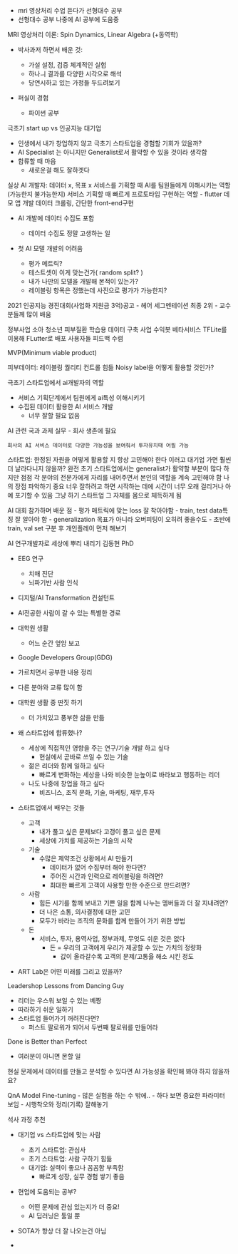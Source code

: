 - mri 영상처리 수업 듣다가 선형대수 공부
- 선형대수 공부 나중에 AI 공부에 도움중

MRI 영상처리 이론: Spin Dynamics, Linear Algebra (+동역학) 

- 박사과저 하면서 배운 것:
  - 가설 설정, 검증 체계적인 실험
  - 하나ㅢ 결과를 다양한 시각으로 해석
  - 당연시하고 있는 가정들 두드려보기

- 퍼실이 경험
  - 파이썬 공부


극초기 start up vs 인공지능 대기업
  - 인생에서 내가 창업하지 않고 극초기 스타트업을 경험할 기회가 있을까?
  - AI Specialist 는 아니지만 Generalist로서 활약할 수 있을 것이라 생각함
- 합류할 때 마음
  - 새로운걸 해도 잘하겟다

실상
    AI 개발자:
        데이터 x, 목표 x
        서비스를 기획할 때 AI를 팀원들에게 이해시키는 역할(가능한지 불가능한지)
        서비스 기획할 때 빠르게 프로토타입 구현하는 역할
            - flutter 데모 앱 개발
        데이터 크롤링, 간단한 front-end구현

- AI 개발에 데이터 수집도 포함
  - 데이터 수집도 정말 고생하는 일

- 첫 AI 모델 개발의 어려움
  - 평가 메트릭?
  - 테스트셋이 이게 맞는건가( random split? )
  - 내가 나만의 모델을 개발해 본적이 있는가?
  - 레이블링 항목은 정했는데 사진으로 평가가 가능한지?

2021 인공지능 경진대회(사업화 지원금 3억)공고
    - 헤어 세그멘테이션 최종 2위
    - 교수분들께 많이 배움

정부사업
    소아 청소년 피부질환 학습용 데이터 구축 사업
수익봇 베타서비스
    TFLite를 이용해 FLutter로 배포
    사용자들 피드백 수렴

MVP(Minimum viable product)

피부데이터: 레이블링 퀄리티 컨트롤 힘듦
Noisy label을 어떻게 활용할 것인가?

극초기 스타트업에서 ai개발자의 역할
  - 서비스 기획단계에서 팀원에게 ai특성 이해시키기
  - 수집된 데이터 활용한 AI 서비스 개발
    - 너무 잘할 필요 없음

  AI 관련 국과 과제 실무
      - 회사 생존에 필요

    회사의 AI 서비스 데이터로 다양한 가능성을 보여줘서 투자유치때 어필 가능

스타트업:
    한정된 자원을 어떻게 활용할 지 항상 고민해야 한다
        이러고 대기업 가면 훨씬 더 날라다니지 않을까?
    완전 초기 스타트업에서는 generalist가 활약할 부분이 많다
        하지만 점점 각 분야의 전문가에게 자리를 내어주면서 본인의 역할을 계속 고민해야 함
        나의 장점 파악하기 중요
    너우 잘하려고 하면 시작하는 데에 시간이 너무 오래 걸리거나 아예 포기할 수 있음
        그냥 하기
    스타트업 그 자체를 몸으로 체득하게 됨

AI 대회 참가하며 배운 점
    - 평가 매트릭에 맞는 loss 잘 착아야함
    - train, test data특징 잘 알아야 함
    - generalization 목표가 아니라 오버피팅이 오히려 좋을수도
    - 초반에 train, val set 구분 후 개인플레이 먼저 해보기





AI 연구개발자로 세상에 뿌리 내리기
김동현 PhD

- EEG 연구
  - 치매 진단
  - 뇌파기반 사람 인식

- 디지털/AI Transformation 컨설턴트


- AI전공한 사람이 갈 수 있는 특별한 경로

- 대학원 생활 
  - 어느 순간 엎암 보고 

- Google Developers Group(GDG)
- 가르치면서 공부한 내용 정리
- 다른 분야와 교류 많이 함
- 대학원 생활 중 딴짓 하기
  - 더 가치있고 풍부한 삶을 만듦

- 왜 스타트업에 합류했나?
  - 세상에 직접적인 영향을 주는 연구/기술 개발 하고 싶다
    - 현실에서 곧바로 쓰일 수 있는 기술
  - 젊은 리더와 함께 일하고 싶다
    - 빠르게 변화하는 세상을 나와 비슷한 눈높이로 바라보고 행동하는 리더
  - 나도 나중에 창업을 하고 싶다
    - 비즈니스, 조직 문화, 기술, 마케팅, 재무,투자

- 스타트업에서 배우는 것들
  - 고객
    - 내가 풀고 싶은 문제보다 고갱이 풀고 싶은 문제
    - 세상에 가치를 제공하는 기술의 시작
  - 기술
    - 수많은 제약조건 상황에서 AI 만들기
      - 데이터가 없어 수집부터 해야 한다면?
      - 주어진 시간과 인력으로 레이블링을 하려면?
      - 최대한 빠르게 고객이 사용할 만한 수준으로 만드려면?
  - 사람
    - 힘든 시기를 함께 보내고 기쁜 일을 함께 나누는 멤버들과 더 잘 지내려면?
    - 더 나은 소통, 의사결정에 대한 고민
    - 모두가 바라는 조직의 문화를 함께 만들어 가기 위한 방법
  - 돈
    - 서비스, 투자, 용역사업, 정부과제, 무엇도 쉬운 것은 없다
      - 돈 = 우리의 고객에게 우리가 제공할 수 있는 가치의 정량화
        - 값이 올라갈수록 고객의 문제/고통읋 해소 시킨 정도

- ART Lab은 어떤 미래를 그리고 있을까?


Leadershop Lessons from Dancing Guy
- 리더는 우스워 보일 수 있는 베짱
- 따라하기 쉬운 일하기
- 스타트업 들어가기 꺼려진다면?
  - 퍼스트 팔로워가 되어서 두번째 팔로워를 만들어라


Done is Better than Perfect

- 여러분이 아니면 몬할 일

현실 문제에서 데이터를 만들고 분석할 수 있다면 AI 가능성을 확인해 봐야 하지 않을까요?


QnA
Model Fine-tuning
    - 많은 실험을 하는 수 밖에..
    - 하다 보면 중요한 파라미터 보임
      - 시행착오와 정리(기록) 잘해놓기

석사 과정 추천

- 대기업 vs 스타트업에 맞는 사람
  - 초기 스타트업: 관심사
  - 초기 스타트업: 사람 구하기 힘듦
  - 대기업: 실력이 좋으나 꼼꼼함 부족함
    - 빠르게 성장, 실무 경험 쌓기 좋음


- 현업에 도움되는 공부?
  - 어떤 문제에 관심 있는지가 더 중요!
  - AI 딥러닝은 툴일 뿐

- SOTA가 항상 더 잘 나오는건 아님
- 